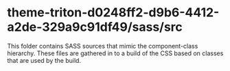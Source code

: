 # theme-triton-d0248ff2-d9b6-4412-a2de-329a9c91df49/sass/src

This folder contains SASS sources that mimic the component-class hierarchy. These files
are gathered in to a build of the CSS based on classes that are used by the build.

